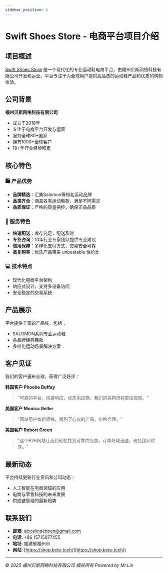 ```yaml
---
sidebar_position: 4
---
```

# Swift Shoes Store - 电商平台项目介绍

## 项目概述

[Swift Shoes Store](https://shop.beisi.tech/) 是一个现代化的专业运动鞋电商平台，由福州贝斯网络科技有限公司开发和运营。平台专注于为全球用户提供高品质的运动鞋产品和优质的购物体验。

## 公司背景

**福州贝斯网络科技有限公司**
- 成立于2018年
- 专注于电商平台开发与运营
- 服务全球80+国家
- 拥有1000+全球客户
- 18+年行业经验积累

## 核心特色

### 🛍️ 产品优势
- **品牌精选**：汇集Salomon等知名运动品牌
- **品类齐全**：涵盖各类运动鞋款，满足不同需求
- **品质保证**：严格的质量把控，确保正品品质

### 🚀 服务特色
- **快速配送**：库存充足，配送及时
- **专业咨询**：10年行业专家团队提供专业建议
- **信用保障**：多样化支付方式，交易安全可靠
- **高复购率**：优质产品带来 unbeatable 性价比

### 💻 技术特点
- 现代化电商平台架构
- 响应式设计，支持多设备访问
- 安全稳定的交易系统

## 产品展示

平台提供丰富的产品线，包括：
- SALOMON系列专业运动鞋
- 各品牌经典鞋款
- 多样化运动场景解决方案

## 客户见证

我们的客户遍布全球，获得广泛好评：

**韩国客户 Phoebe Buffay**
> "可靠的平台，快速响应，优质供应商。我们的采购流程更加高效。"

**美国客户 Monica Geller**
> "网站用户体验很棒，找到了心仪的产品，价格合理。"

**美国客户 Robort Green**
> "这个B2B网站让我们轻松找到可靠供应商，订单处理迅速，支持团队优秀。"

## 最新动态

平台持续更新行业资讯和公司动态：
- 人工智能在电商领域的应用
- 电商与零售科技的未来发展
- 供应链管理的最新趋势

## 联系我们

- **邮箱**: siboslindenben@gmail.com
- **电话**: +86 15715077455
- **地址**: 福建省福州市
- **网站**: [https://shop.beisi.tech/](https://shop.beisi.tech/)

---

*© 2025 福州贝斯网络科技有限公司 版权所有*
*Powered by Mr.Lin*